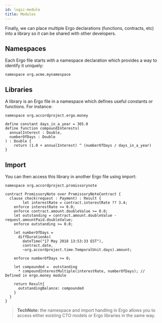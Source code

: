 ```yaml
---
id: logic-module
title: Modules
---
```


Finally, we can place multiple Ergo declarations (functions, contracts, etc) into a library so it can be shared with other developers.

## Namespaces

Each Ergo file starts with a namespace declaration which provides a way to identify it uniquely:
```ergo
namespace org.acme.mynamespace
```

## Libraries

A library is an Ergo file in a namespace which defines useful constants or functions. For instance:

```ergo
namespace org.accordproject.ergo.money

define constant days_in_a_year = 365.0
define function compoundInterests(
  annualInterest : Double,
  numberOfDays : Double
) : Double {
    return (1.0 + annualInterest) ^ (numberOfDays / days_in_a_year)
}
```

## Import

You can then access this library in another Ergo file using import:
```ergo
namespace org.accordproject.promissorynote

contract PromissoryNote over PromissoryNoteContract {
  clause check(request : Payment) : Result {
        let interestRate = contract.interestRate ?? 3.4;
    enforce interestRate >= 0.0;
    enforce contract.amount.doubleValue >= 0.0;
    let outstanding = contract.amount.doubleValue - request.amountPaid.doubleValue;
    enforce outstanding >= 0.0;

    let numberOfDays =
      diffDurationAs(
        dateTime("17 May 2018 13:53:33 EST"),
        contract.date,
        ~org.accordproject.time.TemporalUnit.days).amount;

    enforce numberOfDays >= 0;

    let compounded =  outstanding
      * compoundInterestMultiple(interestRate, numberOfDays); // Defined in ergo.money module

    return Result{
      outstandingBalance: compounded
    }
  }
}
```

> **TechNote:** the namespace and import handling in Ergo allows you to access either existing CTO models or Ergo libraries in the same way.

